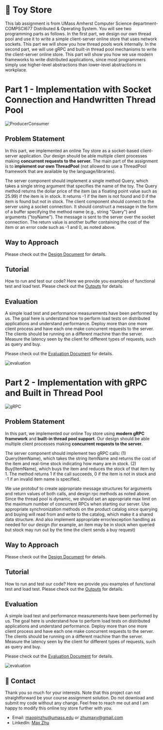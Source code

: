 # :elephant: Toy Store
This lab assignment is from UMass Amherst Computer Science department- COMPSCI677 Distributed & Operating System. You will see two programming parts as follows. In the first part, we design our own thread pool and use it to write a simple client-server online store that uses network sockets. This part we will show you how thread pools work internally. In the second part, we will use gRPC and built-in thread pool mechanisms to write the client-server online store. This part will show you how we use modern frameworks to write distributed applications, since most programmers simply use higher-level abstractions than lower-level abstractions in workplace.



# Part 1 - Implementation with Socket Connection and Handwritten Thread Pool
![ProducerConsumer](https://github.com/MaxyZhu75/Toy-Store/blob/main/summary/figures/part1/ProducerConsumer.jpg)

## Problem Statement
In this part, we implemented an online Toy store as a socket-based client-server application. Our design should be able multiple client processes making **concurrent requests to the server.** The main part of the assignment is to **implement our own ThreadPool** (not allowed to use a ThreadPool framework that are available by the language/libraries).

The server component should implement a single method Query, which takes a single string argument that specifies the name of the toy. The Query method returns the dollar price of the item (as a floating point value such as 25.99) if the item is in stock. It returns -1 if the item is not found and 0 if the item is found but not in stock. The client component should connect to the server using a socket connection. It should construct a message in the form of a buffer specifying the method name (e.g., string "Query") and arguments ("toyName"). The message is sent to the server over the socket connection. The return value is another buffer containing the cost of the item or an error code such as -1 and 0, as noted above.

## Way to Approach
Please check out the [Design Document](https://github.com/MaxyZhu75/Toy-Store/blob/main/summary/design/design%20document.pdf) for details.

## Tutorial
How to run and test our code? Here we provide you examples of functional test and load test. Please check out the [Outputs](https://github.com/MaxyZhu75/Toy-Store/blob/main/summary/outputs/output.pdf) for details.

## Evaluation
A simple load test and performance measurements have been performed by us. The goal here is understand how to perform load tests on distributed applications and understand performance. Deploy more than one more client process and have each one make concurrent requests to the server. The clients should be running on a different machine than the server. Measure the latency seen by the client for different types of requests, such as query and buy.

Please check out the [Evaluation Document](https://github.com/MaxyZhu75/Toy-Store/blob/main/summary/evaluation/evaluation%20document.pdf) for details.

![evaluation](https://github.com/MaxyZhu75/Toy-Store/blob/main/summary/figures/part1/evaluation.jpg)



# Part 2 - Implementation with gRPC and Built in Thread Pool
![gRPC](https://github.com/MaxyZhu75/Toy-Store/blob/main/summary/figures/part2/gRPC.jpg)

## Problem Statement
In this part, we implemented our online Toy store using **modern gRPC framework** and **built-in thread pool support**. Our design should be able multiple client processes making **concurrent requests to the server.**

The server component should implement two gRPC calls: (1) Query(itemName), which takes the string ItemName and returns the cost of the item and real-time stock indicating how many are in stock. (2) Buy(ItemName), which buys the item and reduces the stock of that item by 1. The method returns 1 if the call succeeds, 0 if the item is not in stock and -1 if an invalid item name is specified.

We use protobuf to create appropriate message structures for arguments and return values of both calls, and design rpc methods as noted above. Since the thread pool is dynamic, we should set an appropriate max limit on the maximum number of concurrent RPCs when starting our server. Use appropriate synchronization methods on the product catalog since querying and buying will read from and write to the catalog, which make it a shared data structure. And also implement appropriate error/exception handling as needed for our design (for example, an item may be in stock when queried but stock may run out by the time the client sends a buy request)

## Way to Approach
Please check out the [Design Document](https://github.com/MaxyZhu75/Toy-Store/blob/main/summary/design/design%20document.pdf) for details.

## Tutorial
How to run and test our code? Here we provide you examples of functional test and load test. Please check out the [Outputs](https://github.com/MaxyZhu75/Toy-Store/blob/main/summary/outputs/output.pdf) for details.

## Evaluation
A simple load test and performance measurements have been performed by us. The goal here is understand how to perform load tests on distributed applications and understand performance. Deploy more than one more client process and have each one make concurrent requests to the server. The clients should be running on a different machine than the server. Measure the latency seen by the client for different types of requests, such as query and buy.

Please check out the [Evaluation Document](https://github.com/MaxyZhu75/Toy-Store/blob/main/summary/evaluation/evaluation%20document.pdf) for details.

![evaluation](https://github.com/MaxyZhu75/Toy-Store/blob/main/summary/figures/part2/evaluation.jpg)



## :calling: Contact
Thank you so much for your interests. Note that this project can not straightforward be your course assignment solution. Do not download and submit my code without any change. Feel free to reach me out and I am happy to modify this online toy store further with you.
* Email: maoqinzhu@umass.edu or zhumaxy@gmail.com
* LinkedIn: [Max Zhu](https://www.linkedin.com/in/maoqin-zhu/)
